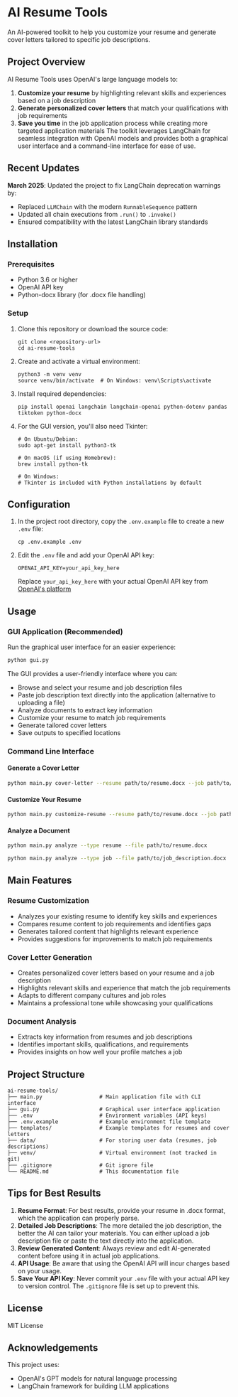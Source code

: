 # AI Resume Tools

An AI-powered toolkit to help you customize your resume and generate cover letters tailored to specific job descriptions.

## Project Overview

AI Resume Tools uses OpenAI's large language models to:

1. **Customize your resume** by highlighting relevant skills and experiences based on a job description
2. **Generate personalized cover letters** that match your qualifications with job requirements
3. **Save you time** in the job application process while creating more targeted application materials
The toolkit leverages LangChain for seamless integration with OpenAI models and provides both a graphical user interface and a command-line interface for ease of use.

## Recent Updates

**March 2025**: Updated the project to fix LangChain deprecation warnings by:
- Replaced `LLMChain` with the modern `RunnableSequence` pattern
- Updated all chain executions from `.run()` to `.invoke()`
- Ensured compatibility with the latest LangChain library standards

## Installation

### Prerequisites
- Python 3.6 or higher
- OpenAI API key
- Python-docx library (for .docx file handling)
### Setup

1. Clone this repository or download the source code:
   ```
   git clone <repository-url>
   cd ai-resume-tools
   ```

2. Create and activate a virtual environment:
   ```
   python3 -m venv venv
   source venv/bin/activate  # On Windows: venv\Scripts\activate
   ```
3. Install required dependencies:
   ```
   pip install openai langchain langchain-openai python-dotenv pandas tiktoken python-docx
   ```

4. For the GUI version, you'll also need Tkinter:
   ```
   # On Ubuntu/Debian:
   sudo apt-get install python3-tk
   
   # On macOS (if using Homebrew):
   brew install python-tk
   
   # On Windows:
   # Tkinter is included with Python installations by default
   ```

## Configuration
1. In the project root directory, copy the `.env.example` file to create a new `.env` file:
   ```
   cp .env.example .env
   ```

2. Edit the `.env` file and add your OpenAI API key:
   ```
   OPENAI_API_KEY=your_api_key_here
   ```
   Replace `your_api_key_here` with your actual OpenAI API key from [OpenAI's platform](https://platform.openai.com/api-keys)
## Usage

### GUI Application (Recommended)

Run the graphical user interface for an easier experience:

```bash
python gui.py
```

The GUI provides a user-friendly interface where you can:
- Browse and select your resume and job description files
- Paste job description text directly into the application (alternative to uploading a file)
- Analyze documents to extract key information
- Customize your resume to match job requirements
- Generate tailored cover letters
- Save outputs to specified locations

### Command Line Interface

#### Generate a Cover Letter

```bash
python main.py cover-letter --resume path/to/resume.docx --job path/to/job_description.docx --name "Your Name" --company "Company Name" --output path/to/cover_letter.docx
```

#### Customize Your Resume

```bash
python main.py customize-resume --resume path/to/resume.docx --job path/to/job_description.docx --output path/to/customized_resume.docx
```

#### Analyze a Document

```bash
python main.py analyze --type resume --file path/to/resume.docx
```

```bash
python main.py analyze --type job --file path/to/job_description.docx
```
## Main Features

### Resume Customization
- Analyzes your existing resume to identify key skills and experiences
- Compares resume content to job requirements and identifies gaps
- Generates tailored content that highlights relevant experience
- Provides suggestions for improvements to match job requirements

### Cover Letter Generation
- Creates personalized cover letters based on your resume and a job description
- Highlights relevant skills and experience that match the job requirements
- Adapts to different company cultures and job roles
- Maintains a professional tone while showcasing your qualifications

### Document Analysis
- Extracts key information from resumes and job descriptions
- Identifies important skills, qualifications, and requirements
- Provides insights on how well your profile matches a job

## Project Structure

```
ai-resume-tools/
├── main.py                  # Main application file with CLI interface
├── gui.py                   # Graphical user interface application
├── .env                     # Environment variables (API keys)
├── .env.example             # Example environment file template
├── templates/               # Example templates for resumes and cover letters  
├── data/                    # For storing user data (resumes, job descriptions)
├── venv/                    # Virtual environment (not tracked in git)
├── .gitignore               # Git ignore file
└── README.md                # This documentation file
```

## Tips for Best Results
1. **Resume Format**: For best results, provide your resume in .docx format, which the application can properly parse.
2. **Detailed Job Descriptions**: The more detailed the job description, the better the AI can tailor your materials. You can either upload a job description file or paste the text directly into the application.
3. **Review Generated Content**: Always review and edit AI-generated content before using it in actual job applications.
4. **API Usage**: Be aware that using the OpenAI API will incur charges based on your usage.
5. **Save Your API Key**: Never commit your `.env` file with your actual API key to version control. The `.gitignore` file is set up to prevent this.
## License

MIT License

## Acknowledgements

This project uses:
- OpenAI's GPT models for natural language processing
- LangChain framework for building LLM applications

